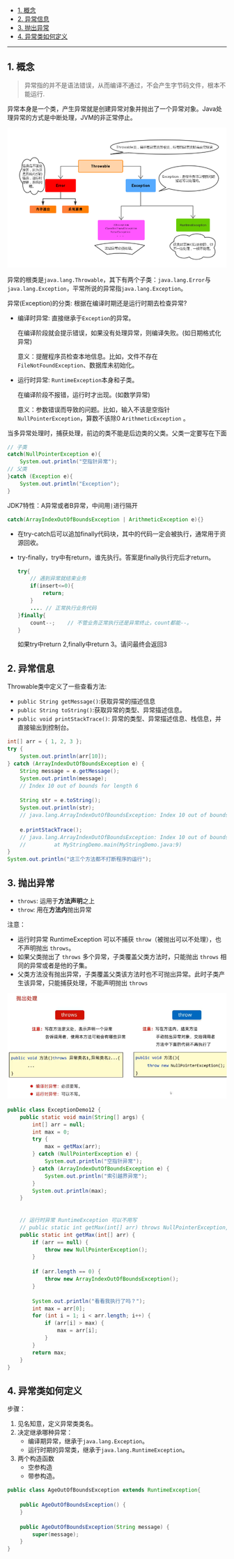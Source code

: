 - [1. 概念](#1-概念)
- [2. 异常信息](#2-异常信息)
- [3. 抛出异常](#3-抛出异常)
- [4. 异常类如何定义](#4-异常类如何定义)

---
## 1. 概念

> 异常指的并不是语法错误，从而编译不通过，不会产生字节码文件，根本不能运行.

异常本身是一个类，产生异常就是创建异常对象并抛出了一个异常对象。Java处理异常的方式是中断处理，JVM的非正常停止。

![Alt text](../../../images/image-54.png)

异常的根类是`java.lang.Throwable`，其下有两个子类：`java.lang.Error`与`java.lang.Exception`，平常所说的异常指`java.lang.Exception`。

异常(Exception)的分类: 根据在编译时期还是运行时期去检查异常?

- 编译时异常: 直接继承于`Exception`的异常。
    
    在编译阶段就会提示错误，如果没有处理异常，则编译失败。(如日期格式化异常)

    意义：提醒程序员检查本地信息。比如，文件不存在 `FileNotFoundException`、数据库未初始化。

- 运行时异常: `RuntimeException`本身和子类。
    
    在编译阶段不报错，运行时才出现。(如数学异常)

    意义：参数错误而导致的问题。比如，输入不该是空指针 `NullPointerException`，算数不该除0 `ArithmeticException` 。


当多异常处理时，捕获处理，前边的类不能是后边类的父类。父类一定要写在下面
```java
// 子类
catch(NullPointerException e){
    System.out.println("空指针异常");
// 父类
}catch (Exception e){
    System.out.println("Exception");
}
```
JDK7特性：A异常或者B异常，中间用`|`进行隔开
```java
catch(ArrayIndexOutOfBoundsException | ArithmeticException e){}
```
- 在try-catch后可以追加finally代码块，其中的代码一定会被执行，通常用于资源回收。
- try-finally，try中有return，谁先执行。答案是finally执行完后才return。
  
    ```java
    try{
        // 遇到异常就结束业务
        if(insert<=0){
            return;
        }
        .... // 正常执行业务代码
    }finally{
        count--;    // 不管业务正常执行还是异常终止，count都能--。
    }
    ```
    如果try中return 2,finally中return 3。请问最终会返回3
## 2. 异常信息

Throwable类中定义了一些查看方法:

- `public String getMessage()`:获取异常的描述信息
- `public String toString()`:获取异常的类型、异常描述信息。
- `public void printStackTrace()`: 异常的类型、异常描述信息、栈信息，并直接输出到控制台。

```java
int[] arr = { 1, 2, 3 };
try {
    System.out.println(arr[10]);
} catch (ArrayIndexOutOfBoundsException e) {
    String message = e.getMessage();
    System.out.println(message);
    // Index 10 out of bounds for length 6

    String str = e.toString();
    System.out.println(str);
    // java.lang.ArrayIndexOutOfBoundsException: Index 10 out of bounds for length 6

    e.printStackTrace();
    // java.lang.ArrayIndexOutOfBoundsException: Index 10 out of bounds for length 3
    //         at MyStringDemo.main(MyStringDemo.java:9)
}
System.out.println("这三个方法都不打断程序的运行");
```

## 3. 抛出异常
- `throws`: 运用于**方法声明**之上
- `throw`: 用在**方法内**抛出异常

注意：
- 运行时异常 RuntimeException 可以不捕获 `throw`（被抛出可以不处理），也不声明抛出 `throws`。
- 如果父类抛出了 `throws` 多个异常，子类覆盖父类方法时，只能抛出 `throws` 相同的异常或者是他的子集。
- 父类方法没有抛出异常，子类覆盖父类该方法时也不可抛出异常。此时子类产生该异常，只能捕获处理，不能声明抛出 `throws`

![Alt text](../../../images/image-55.png)

```java
public class ExceptionDemo12 {
    public static void main(String[] args) {
        int[] arr = null;
        int max = 0;
        try {
            max = getMax(arr);
        } catch (NullPointerException e) {
            System.out.println("空指针异常");
        } catch (ArrayIndexOutOfBoundsException e) {
            System.out.println("索引越界异常");
        }
        System.out.println(max);
    }

    
    // 运行时异常 RuntimeException 可以不用写
    // public static int getMax(int[] arr) throws NullPointerException, ArrayIndexOutOfBoundsException {
    public static int getMax(int[] arr) {
        if (arr == null) {
            throw new NullPointerException();
        }

        if (arr.length == 0) {
            throw new ArrayIndexOutOfBoundsException();
        }

        System.out.println("看看我执行了吗？");
        int max = arr[0];
        for (int i = 1; i < arr.length; i++) {
            if (arr[i] > max) {
                max = arr[i];
            }
        }
        return max;
    }
}
```

## 4. 异常类如何定义

步骤：
1. 见名知意，定义异常类类名。
2. 决定继承哪种异常：
   - 编译期异常，继承于`java.lang.Exception`。
   - 运行时期的异常类，继承于`java.lang.RuntimeException`。
3. 两个构造函数
   - 空参构造
   - 带参构造。


```java
public class AgeOutOfBoundsException extends RuntimeException{

    public AgeOutOfBoundsException() {
    }

    public AgeOutOfBoundsException(String message) {
        super(message);
    }
}

```